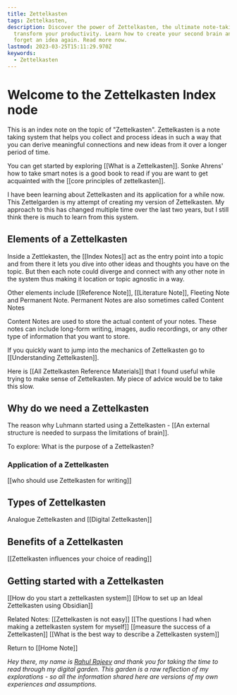 ```yaml
---
title: Zettelkasten
tags: Zettelkasten,
description: Discover the power of Zettelkasten, the ultimate note-taking system that can
  transform your productivity. Learn how to create your second brain and never
  forget an idea again. Read more now.
lastmod: 2023-03-25T15:11:29.970Z
keywords:
  - Zettelkasten
---
```


# Welcome to the Zettelkasten Index node

This is an index note on the topic of "Zettelkasten". Zettelkasten is a note taking system that helps you collect and process ideas in such a way that you can derive meaningful connections and new ideas from it over a longer period of time.


You can get started by exploring [[What is a Zettelkasten]].  Sonke Ahrens' how to take smart notes is a good book to read if you are want to get acquainted with the [[core principles of zettelkasten]]. 

I have been learning about Zettelkasten and its application for a while now. This Zettelgarden is my attempt of creating my version of Zettelkasten. My approach to this has changed multiple time over the last two years, but I still think there is much to learn from this system.


## Elements of a Zettelkasten
Inside a Zettlekasten, the [[Index Notes]] act as the entry point into a topic and from there it lets you dive into other ideas and thoughts you have on the topic. But then each note could diverge and connect with any other note in the system thus making it location or topic agnostic in a way.

Other elements include [[Reference Note]], [[Literature Note]], Fleeting Note and Permanent Note. Permanent Notes are also sometimes called Content Notes

Content Notes are used to store the actual content of your notes. These notes can include long-form writing, images, audio recordings, or any other type of information that you want to store.

If you quickly want to jump into the mechanics of Zettelkasten go to [[Understanding Zettelkasten]]. 

Here is [[All Zettelkasten Reference Materials]] that I found useful while trying to make sense of Zettelkasten. My piece of advice would be to take this slow.



## Why do we need a Zettelkasten
The reason why Luhmann started using a Zettelkasten -  [[An external structure is needed to surpass the limitations of brain]].

To explore: What is the purpose of a Zettelkasten?


### Application of a Zettelkasten
[[who should use Zettelkasten for writing]]


## Types of Zettelkasten
Analogue Zettelkasten and [[Digital Zettelkasten]]



## Benefits of a Zettelkasten
[[Zettelkasten influences your choice of reading]]


## Getting started with a Zettelkasten
[[How do you start a zettelkasten system]]
[[How to set up an Ideal Zettelkasten using Obsidian]]

Related Notes: 
[[Zettelkasten is not easy]]
[[The questions I had when making a zettelkasten system for myself]]
[[measure the success of a Zettelkasten]]
[[What is the best way to describe a Zettelkasten system]]


Return to [[Home Note]]

*Hey there, my name is [Rahul Rajeev](https://rahulrajeev.net/?utm_src=garden) and thank you for taking the time to read through my digital garden. This garden is a raw reflection of my explorations - so all the information shared here are versions of my own experiences and assumptions.*